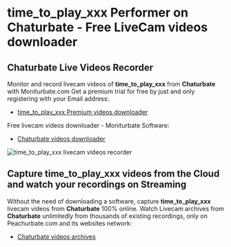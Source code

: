 # time_to_play_xxx Performer on Chaturbate - Free LiveCam videos downloader

## Chaturbate Live Videos Recorder

Monitor and record livecam videos of **time_to_play_xxx** from **Chaturbate** with Moniturbate.com
Get a premium trial for free by just and only registering with your Email address:
* [time_to_play_xxx Premium videos downloader](https://moniturbate.com/request-demo-licence-key.html)

Free livecam videos downloader - Moniturbate Software:
* [Chaturbate videos downloader](https://moniturbate.com/moniturbate-download-software.html)

![time_to_play_xxx livecam videos recorder](https://peachurnet.com/templates/moniturbate-software.png)


## Capture time_to_play_xxx videos from the Cloud and watch your recordings on Streaming

Without the need of downloading a software, capture **time_to_play_xxx** livecam videos from **Chaturbate** 100% online.
Watch Livecam archives from **Chaturbate** unlimitedly from thousands of existing recordings, only on Peachurbate.com and its websites network:
* [Chaturbate videos archives](https://peachurnet.com/)